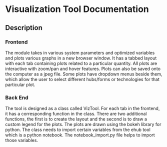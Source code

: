 # Visualization Tool Documentation 

## Description

### Frontend
The module takes in various system parameters and optimized variables and plots various graphs in a new browser window. 
It has a tabbed layout with each tab containing plots related to a particular quantity. All plots are interactive with zoom/pan and hover features. Plots can also be saved onto the computer as a jpeg file. Some plots have dropdown menus beside them, which allow the user to select different hubs/forms or technologies for that particular plot. 

### Back End
The tool is designed as a class called VizTool. For each tab in the frontend, it has a corresponding function in the class. There are two additional functions, the first is to create the layout and the second is to draw a custom legend for the plots. The plots are drawn using the bokeh library for python. The class needs to import certain variables from the ehub tool which is a python notebook. The notebook_import.py file helps to import those variables. 

